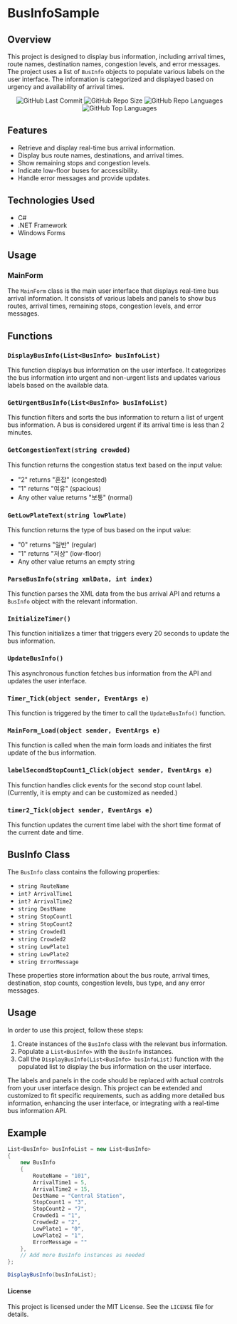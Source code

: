 # BusInfoSample
## Overview
This project is designed to display bus information, including arrival times, route names, destination names, congestion levels, and error messages. The project uses a list of `BusInfo` objects to populate various labels on the user interface. The information is categorized and displayed based on urgency and availability of arrival times.

<div align="center">
<img alt="GitHub Last Commit" src="https://img.shields.io/github/last-commit/happybono/BusInfoSample"> 
<img alt="GitHub Repo Size" src="https://img.shields.io/github/repo-size/happybono/BusInfoSample">
<img alt="GitHub Repo Languages" src="https://img.shields.io/github/languages/count/happybono/BusInfoSample">
<img alt="GitHub Top Languages" src="https://img.shields.io/github/languages/top/HappyBono/BusInfoSample">
</div>

## Features
- Retrieve and display real-time bus arrival information.
- Display bus route names, destinations, and arrival times.
- Show remaining stops and congestion levels.
- Indicate low-floor buses for accessibility.
- Handle error messages and provide updates.

## Technologies Used
- C#
- .NET Framework
- Windows Forms

## Usage
### MainForm
The `MainForm` class is the main user interface that displays real-time bus arrival information. It consists of various labels and panels to show bus routes, arrival times, remaining stops, congestion levels, and error messages.

## Functions
### `DisplayBusInfo(List<BusInfo> busInfoList)`
This function displays bus information on the user interface. It categorizes the bus information into urgent and non-urgent lists and updates various labels based on the available data.

### `GetUrgentBusInfo(List<BusInfo> busInfoList)`
This function filters and sorts the bus information to return a list of urgent bus information. A bus is considered urgent if its arrival time is less than 2 minutes.

### `GetCongestionText(string crowded)`
This function returns the congestion status text based on the input value:
- "2" returns "혼잡" (congested)
- "1" returns "여유" (spacious)
- Any other value returns "보통" (normal)

### `GetLowPlateText(string lowPlate)`
This function returns the type of bus based on the input value:
- "0" returns "일반" (regular)
- "1" returns "저상" (low-floor)
- Any other value returns an empty string

### `ParseBusInfo(string xmlData, int index)`
This function parses the XML data from the bus arrival API and returns a `BusInfo` object with the relevant information.

### `InitializeTimer()`
This function initializes a timer that triggers every 20 seconds to update the bus information.

### `UpdateBusInfo()`
This asynchronous function fetches bus information from the API and updates the user interface.

### `Timer_Tick(object sender, EventArgs e)`
This function is triggered by the timer to call the `UpdateBusInfo()` function.

### `MainForm_Load(object sender, EventArgs e)`
This function is called when the main form loads and initiates the first update of the bus information.

### `labelSecondStopCount1_Click(object sender, EventArgs e)`
This function handles click events for the second stop count label. (Currently, it is empty and can be customized as needed.)

### `timer2_Tick(object sender, EventArgs e)`
This function updates the current time label with the short time format of the current date and time.

## BusInfo Class
The `BusInfo` class contains the following properties:
- `string RouteName`
- `int? ArrivalTime1`
- `int? ArrivalTime2`
- `string DestName`
- `string StopCount1`
- `string StopCount2`
- `string Crowded1`
- `string Crowded2`
- `string LowPlate1`
- `string LowPlate2`
- `string ErrorMessage`

These properties store information about the bus route, arrival times, destination, stop counts, congestion levels, bus type, and any error messages.

## Usage
In order to use this project, follow these steps:
1. Create instances of the `BusInfo` class with the relevant bus information.
2. Populate a `List<BusInfo>` with the `BusInfo` instances.
3. Call the `DisplayBusInfo(List<BusInfo> busInfoList)` function with the populated list to display the bus information on the user interface.

The labels and panels in the code should be replaced with actual controls from your user interface design.
This project can be extended and customized to fit specific requirements, such as adding more detailed bus information, enhancing the user interface, or integrating with a real-time bus information API.

## Example
```csharp
List<BusInfo> busInfoList = new List<BusInfo>
{
    new BusInfo
    {
        RouteName = "101",
        ArrivalTime1 = 5,
        ArrivalTime2 = 15,
        DestName = "Central Station",
        StopCount1 = "3",
        StopCount2 = "7",
        Crowded1 = "1",
        Crowded2 = "2",
        LowPlate1 = "0",
        LowPlate2 = "1",
        ErrorMessage = ""
    },
    // Add more BusInfo instances as needed
};

DisplayBusInfo(busInfoList);
```

#### License
This project is licensed under the MIT License. See the `LICENSE` file for details.
